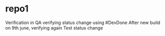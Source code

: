 # repo1
Verification in QA
verifying status change using #DevDone
After new build on 9th june, verifying again
Test status change

